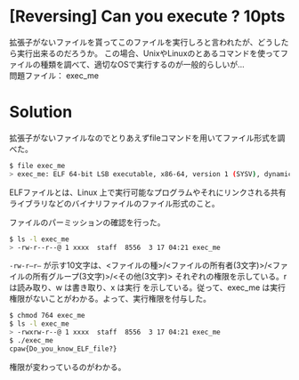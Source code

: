 # [Reversing] Can you execute ? 10pts
拡張子がないファイルを貰ってこのファイルを実行しろと言われたが、どうしたら実行出来るのだろうか。
この場合、UnixやLinuxのとあるコマンドを使ってファイルの種類を調べて、適切なOSで実行するのが一般的らしいが…\
問題ファイル： exec_me
# Solution
拡張子がないファイルなのでとりあえずfileコマンドを用いてファイル形式を調べた。

```bash
$ file exec_me
> exec_me: ELF 64-bit LSB executable, x86-64, version 1 (SYSV), dynamically linked, interpreter /lib64/ld-linux-x86-64.so.2, for GNU/Linux 2.6.24, BuildID[sha1]=663a3e0e5a079fddd0de92474688cd6812d3b550, not stripped
```

ELFファイルとは、Linux 上で実行可能なプログラムやそれにリンクされる共有ライブラリなどのバイナリファイルのファイル形式のこと。

ファイルのパーミッションの確認を行った。

```bash
$ ls -l exec_me
> -rw-r--r--@ 1 xxxx  staff  8556  3 17 04:21 exec_me
```

`-rw-r—r—` が示す10文字は、<ファイルの種>/<ファイルの所有者(3文字)>/<ファイルの所有グループ(3文字)>/<その他(3文字)> それぞれの権限を示している。r は読み取り、w は書き取り、x は実行 を示している。従って、exec_me は実行権限がないことがわかる。よって、実行権限を付与した。

```bash
$ chmod 764 exec_me
$ ls -l exec_me
> -rwxrw-r--@ 1 xxxx  staff  8556  3 17 04:21 exec_me
$ ./exec_me
cpaw{Do_you_know_ELF_file?}
```

権限が変わっているのがわかる。